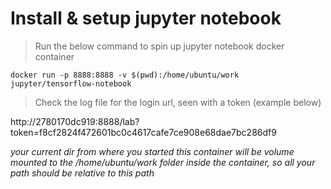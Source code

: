 # Install & setup jupyter notebook

> Run the below command to spin up jupyter notebook docker container

`docker run -p 8888:8888 -v $(pwd):/home/ubuntu/work jupyter/tensorflow-notebook`

> Check the log file for the login url, seen with a token (example below)

http://2780170dc919:8888/lab?token=f8cf2824f472601bc0c4617cafe7ce908e68dae7bc286df9


_your current dir from where you started this container will be volume mounted to the /home/ubuntu/work folder inside the container, so all your path should be relative to this path_

